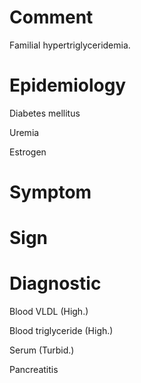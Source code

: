 # Comment

Familial hypertriglyceridemia.

# Epidemiology

Diabetes mellitus

Uremia

Estrogen

# Symptom

# Sign

# Diagnostic

Blood VLDL
(High.)

Blood triglyceride
(High.)

Serum
(Turbid.)

Pancreatitis
